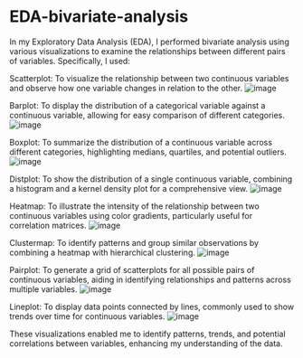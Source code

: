# EDA-bivariate-analysis
In my Exploratory Data Analysis (EDA), I performed bivariate analysis using various visualizations to examine the relationships between different pairs of variables. Specifically, I used:

Scatterplot: To visualize the relationship between two continuous variables and observe how one variable changes in relation to the other.
![image](https://github.com/I-UmerKhan/EDA-bivariate-analysis/assets/103349712/9ebb82e2-77b7-40c9-8f86-392aec8ccfff)

Barplot: To display the distribution of a categorical variable against a continuous variable, allowing for easy comparison of different categories.
![image](https://github.com/I-UmerKhan/EDA-bivariate-analysis/assets/103349712/760f9afc-8eed-49b5-ba4d-4c49a321e4fb)

Boxplot: To summarize the distribution of a continuous variable across different categories, highlighting medians, quartiles, and potential outliers.
![image](https://github.com/I-UmerKhan/EDA-bivariate-analysis/assets/103349712/81647602-0f84-43b5-93cc-3ce52fa1785a)

Distplot: To show the distribution of a single continuous variable, combining a histogram and a kernel density plot for a comprehensive view.
![image](https://github.com/I-UmerKhan/EDA-bivariate-analysis/assets/103349712/72473321-bb3e-4483-b59c-6918cef084d7)

Heatmap: To illustrate the intensity of the relationship between two continuous variables using color gradients, particularly useful for correlation matrices.
![image](https://github.com/I-UmerKhan/EDA-bivariate-analysis/assets/103349712/e3249472-aba3-4f33-b786-ad581c4c8ea4)

Clustermap: To identify patterns and group similar observations by combining a heatmap with hierarchical clustering.
![image](https://github.com/I-UmerKhan/EDA-bivariate-analysis/assets/103349712/1e74137e-bb93-48b6-ac82-b5aad255a461)


Pairplot: To generate a grid of scatterplots for all possible pairs of continuous variables, aiding in identifying relationships and patterns across multiple variables.
![image](https://github.com/I-UmerKhan/EDA-bivariate-analysis/assets/103349712/5f724297-db3e-4c53-afd4-3cee705a4d4e)

Lineplot: To display data points connected by lines, commonly used to show trends over time for continuous variables.
![image](https://github.com/I-UmerKhan/EDA-bivariate-analysis/assets/103349712/12c71f38-a80b-4010-8dfc-64065fa23823)

These visualizations enabled me to identify patterns, trends, and potential correlations between variables, enhancing my understanding of the data.
